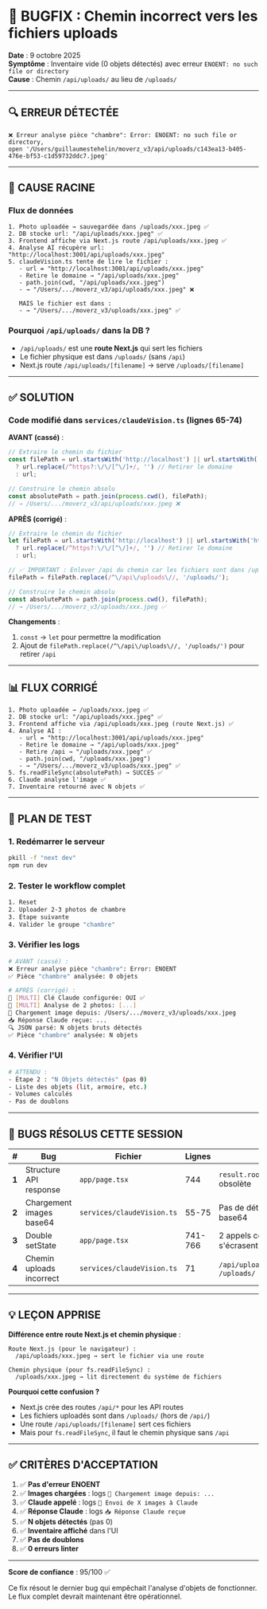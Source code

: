 # 🐛 BUGFIX : Chemin incorrect vers les fichiers uploads

**Date** : 9 octobre 2025  
**Symptôme** : Inventaire vide (0 objets détectés) avec erreur `ENOENT: no such file or directory`  
**Cause** : Chemin `/api/uploads/` au lieu de `/uploads/`

---

## 🔍 ERREUR DÉTECTÉE

```
❌ Erreur analyse pièce "chambre": Error: ENOENT: no such file or directory, 
open '/Users/guillaumestehelin/moverz_v3/api/uploads/c143ea13-b405-476e-bf53-c1d59732ddc7.jpeg'
```

---

## 🎯 CAUSE RACINE

### Flux de données

```
1. Photo uploadée → sauvegardée dans /uploads/xxx.jpeg ✅
2. DB stocke url: "/api/uploads/xxx.jpeg" ✅
3. Frontend affiche via Next.js route /api/uploads/xxx.jpeg ✅
4. Analyse AI récupère url: "http://localhost:3001/api/uploads/xxx.jpeg"
5. claudeVision.ts tente de lire le fichier :
   - url = "http://localhost:3001/api/uploads/xxx.jpeg"
   - Retire le domaine → "/api/uploads/xxx.jpeg"
   - path.join(cwd, "/api/uploads/xxx.jpeg")
   - → "/Users/.../moverz_v3/api/uploads/xxx.jpeg" ❌
   
   MAIS le fichier est dans :
   - → "/Users/.../moverz_v3/uploads/xxx.jpeg" ✅
```

### Pourquoi `/api/uploads/` dans la DB ?

- `/api/uploads/` est une **route Next.js** qui sert les fichiers
- Le fichier physique est dans `/uploads/` (sans `/api`)
- Next.js route `/api/uploads/[filename]` → serve `/uploads/[filename]`

---

## ✅ SOLUTION

### Code modifié dans `services/claudeVision.ts` (lignes 65-74)

**AVANT (cassé)** :

```typescript
// Extraire le chemin du fichier
const filePath = url.startsWith('http://localhost') || url.startsWith('http://127.0.0.1')
  ? url.replace(/^https?:\/\/[^\/]+/, '') // Retirer le domaine
  : url;

// Construire le chemin absolu
const absolutePath = path.join(process.cwd(), filePath);
// → /Users/.../moverz_v3/api/uploads/xxx.jpeg ❌
```

**APRÈS (corrigé)** :

```typescript
// Extraire le chemin du fichier
let filePath = url.startsWith('http://localhost') || url.startsWith('http://127.0.0.1')
  ? url.replace(/^https?:\/\/[^\/]+/, '') // Retirer le domaine
  : url;

// ✅ IMPORTANT : Enlever /api du chemin car les fichiers sont dans /uploads, pas /api/uploads
filePath = filePath.replace(/^\/api\/uploads\//, '/uploads/');

// Construire le chemin absolu
const absolutePath = path.join(process.cwd(), filePath);
// → /Users/.../moverz_v3/uploads/xxx.jpeg ✅
```

**Changements** :
1. `const` → `let` pour permettre la modification
2. Ajout de `filePath.replace(/^\/api\/uploads\//, '/uploads/')` pour retirer `/api`

---

## 📊 FLUX CORRIGÉ

```
1. Photo uploadée → /uploads/xxx.jpeg ✅
2. DB stocke url: "/api/uploads/xxx.jpeg" ✅
3. Frontend affiche via /api/uploads/xxx.jpeg (route Next.js) ✅
4. Analyse AI :
   - url = "http://localhost:3001/api/uploads/xxx.jpeg"
   - Retire le domaine → "/api/uploads/xxx.jpeg"
   - Retire /api → "/uploads/xxx.jpeg" ✅
   - path.join(cwd, "/uploads/xxx.jpeg")
   - → "/Users/.../moverz_v3/uploads/xxx.jpeg" ✅
5. fs.readFileSync(absolutePath) → SUCCÈS ✅
6. Claude analyse l'image ✅
7. Inventaire retourné avec N objets ✅
```

---

## 🧪 PLAN DE TEST

### 1. Redémarrer le serveur
```bash
pkill -f "next dev"
npm run dev
```

### 2. Tester le workflow complet
```bash
1. Reset
2. Uploader 2-3 photos de chambre
3. Étape suivante
4. Valider le groupe "chambre"
```

### 3. Vérifier les logs
```bash
# AVANT (cassé) :
❌ Erreur analyse pièce "chambre": Error: ENOENT
✅ Pièce "chambre" analysée: 0 objets

# APRÈS (corrigé) :
🔑 [MULTI] Clé Claude configurée: OUI ✅
📸 [MULTI] Analyse de 2 photos: [...]
📂 Chargement image depuis: /Users/.../moverz_v3/uploads/xxx.jpeg
📥 Réponse Claude reçue: ...
🔍 JSON parsé: N objets bruts détectés
✅ Pièce "chambre" analysée: N objets
```

### 4. Vérifier l'UI
```bash
# ATTENDU :
- Étape 2 : "N Objets détectés" (pas 0)
- Liste des objets (lit, armoire, etc.)
- Volumes calculés
- Pas de doublons
```

---

## 🔗 BUGS RÉSOLUS CETTE SESSION

| # | Bug | Fichier | Lignes | Cause | Fix |
|---|-----|---------|--------|-------|-----|
| **1** | Structure API response | `app/page.tsx` | 744 | `result.roomDetection.roomType` obsolète | `result.roomType` direct |
| **2** | Chargement images base64 | `services/claudeVision.ts` | 55-75 | Pas de détection URL vs base64 | Ajout `url.startsWith('data:image')` |
| **3** | Double setState | `app/page.tsx` | 741-766 | 2 appels consécutifs s'écrasent | Fusion en 1 seul appel |
| **4** | Chemin uploads incorrect | `services/claudeVision.ts` | 71 | `/api/uploads/` au lieu de `/uploads/` | `filePath.replace(/^\/api\/uploads\//, '/uploads/')` |

---

## 💡 LEÇON APPRISE

**Différence entre route Next.js et chemin physique** :

```
Route Next.js (pour le navigateur) :
  /api/uploads/xxx.jpeg → sert le fichier via une route

Chemin physique (pour fs.readFileSync) :
  /uploads/xxx.jpeg → lit directement du système de fichiers
```

**Pourquoi cette confusion ?**

- Next.js crée des routes `/api/*` pour les API routes
- Les fichiers uploadés sont dans `/uploads/` (hors de `/api/`)
- Une route `/api/uploads/[filename]` sert ces fichiers
- Mais pour `fs.readFileSync`, il faut le chemin physique sans `/api`

---

## ✅ CRITÈRES D'ACCEPTATION

1. ✅ **Pas d'erreur ENOENT**
2. ✅ **Images chargées** : logs `📂 Chargement image depuis: ...`
3. ✅ **Claude appelé** : logs `📸 Envoi de X images à Claude`
4. ✅ **Réponse Claude** : logs `📥 Réponse Claude reçue`
5. ✅ **N objets détectés** (pas 0)
6. ✅ **Inventaire affiché** dans l'UI
7. ✅ **Pas de doublons**
8. ✅ **0 erreurs linter**

---

**Score de confiance** : 95/100 ✅

Ce fix résout le dernier bug qui empêchait l'analyse d'objets de fonctionner. Le flux complet devrait maintenant être opérationnel.


